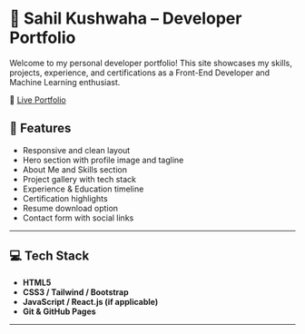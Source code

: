 # 🚀 Sahil Kushwaha – Developer Portfolio

Welcome to my personal developer portfolio! This site showcases my skills, projects, experience, and certifications as a Front-End Developer and Machine Learning enthusiast.

🔗 [Live Portfolio](https://my-portfolio-inky-eta-35.vercel.app)

## 📌 Features

- Responsive and clean layout
- Hero section with profile image and tagline
- About Me and Skills section
- Project gallery with tech stack
- Experience & Education timeline
- Certification highlights
- Resume download option
- Contact form with social links

---

## 💻 Tech Stack

- **HTML5**  
- **CSS3 / Tailwind / Bootstrap**  
- **JavaScript / React.js (if applicable)**  
- **Git & GitHub Pages**

---

